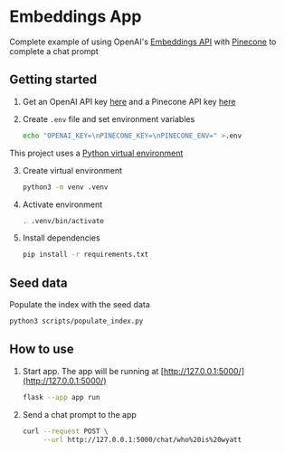 # Embeddings App

Complete example of using OpenAI's [Embeddings API](https://platform.openai.com/docs/guides/embeddings) with [Pinecone](https://www.pinecone.io/) to complete a chat prompt

## Getting started

1. Get an OpenAI API key [here](https://platform.openai.com/account/api-keys) and a Pinecone API key [here](https://docs.pinecone.io/docs/quickstart)

2. Create `.env` file and set environment variables
    ```bash
    echo "OPENAI_KEY=\nPINECONE_KEY=\nPINECONE_ENV=" >.env

This project uses a [Python virtual environment](https://docs.python.org/3/library/venv.html)

3. Create virtual environment
    ```bash
    python3 -m venv .venv
    ```

4. Activate environment
    ```bash
    . .venv/bin/activate
    ```

5. Install dependencies
    ```bash
    pip install -r requirements.txt
    ```

## Seed data

Populate the index with the seed data
```bash
python3 scripts/populate_index.py
```

## How to use

1. Start app. The app will be running at [http://127.0.0.1:5000/](http://127.0.0.1:5000/)
    ```bash
    flask --app app run
    ```

2. Send a chat prompt to the app
    ```bash
    curl --request POST \
         --url http://127.0.0.1:5000/chat/who%20is%20wyatt
    ```